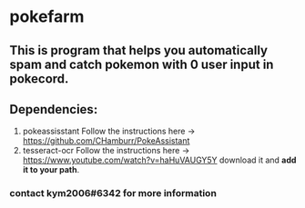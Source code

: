 # pokefarm
## This is program that helps you automatically spam and catch pokemon with 0 user input in pokecord.
## Dependencies:
1. pokeassisstant
Follow the instructions here -> https://github.com/CHamburr/PokeAssistant
2. tesseract-ocr
Follow the instructions here -> https://www.youtube.com/watch?v=haHuVAUGY5Y
download it and **add it to your path**.
### contact kym2006#6342 for more information

